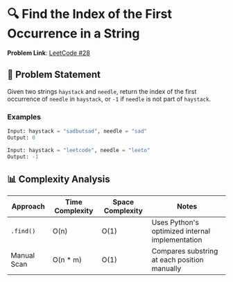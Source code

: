 

# 🔍 Find the Index of the First Occurrence in a String

**Problem Link**: [LeetCode #28](https://leetcode.com/problems/find-the-index-of-the-first-occurrence-in-a-string/)

## 🧠 Problem Statement

Given two strings `haystack` and `needle`, return the index of the first occurrence of `needle` in `haystack`, or `-1` if `needle` is not part of `haystack`.

### Examples
```python
Input: haystack = "sadbutsad", needle = "sad"
Output: 0

Input: haystack = "leetcode", needle = "leeto"
Output: -1
```

## 📊 Complexity Analysis

| Approach        | Time Complexity | Space Complexity | Notes |
|----------------|------------------|-------------------|-------|
| `.find()`       | O(n)             | O(1)              | Uses Python's optimized internal implementation |
| Manual Scan     | O(n * m)         | O(1)              | Compares substring at each position manually |
